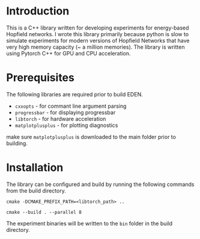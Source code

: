 # Introduction

This is a C++ library written for developing experiments for energy-based Hopfield networks. I wrote this 
library primarily because python is slow to simulate experiments for modern versions of Hopfield Networks that have
very high memory capacity (~ a million memories). The library is written using Pytorch C++ for GPU and CPU acceleration. 

# Prerequisites

The following libraries are required prior to build EDEN.

- `cxxopts` - for commant line argument parsing
- `progressbar` - for displaying progressbar
- `libtorch` - for hardware acceleration
- `matplotplusplus` - for plotting diagnostics

make sure `matplotplusplus` is downloaded to the main folder prior to building.

# Installation

The library can be configured and build by running the following commands from the build directory.

````
cmake -DCMAKE_PREFIX_PATH=<libtorch_path> ..

cmake --build . --parallel 8
````

The experiment binaries will be written to the `bin` folder in the build directory.

